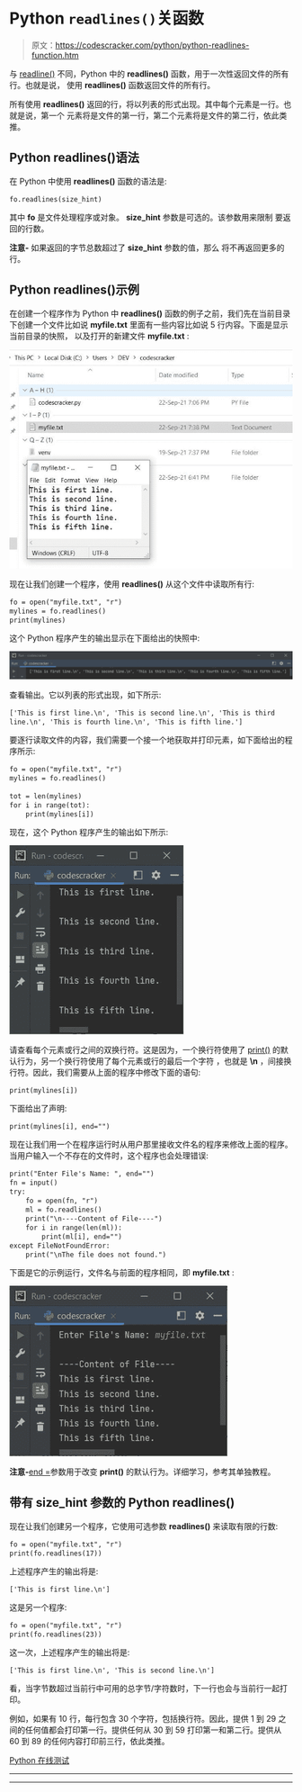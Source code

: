 # Python `readlines()`关函数

> 原文：<https://codescracker.com/python/python-readlines-function.htm>

与 [readline()](/python/python-readline-function.htm) 不同，Python 中的 **readlines()** 函数，用于一次性返回文件的所有行。也就是说， 使用 **readlines()** 函数返回文件的所有行。

所有使用 **readlines()** 返回的行，将以列表的形式出现。其中每个元素是一行。也就是说，第一个 元素将是文件的第一行，第二个元素将是文件的第二行，依此类推。

## Python readlines()语法

在 Python 中使用 **readlines()** 函数的语法是:

```
fo.readlines(size_hint)
```

其中 **fo** 是文件处理程序或对象。 **size_hint** 参数是可选的。该参数用来限制 要返回的行数。

**注意-** 如果返回的字节总数超过了 **size_hint** 参数的值，那么 将不再返回更多的行。

## Python readlines()示例

在创建一个程序作为 Python 中 **readlines()** 函数的例子之前，我们先在当前目录下创建一个文件比如说 **myfile.txt** 里面有一些内容比如说 5 行内容。下面是显示当前目录的快照， 以及打开的新建文件 **myfile.txt** :

![python readlines function](img/7deaa9d6c199bae820531afdaf9804ce.png)

现在让我们创建一个程序，使用 **readlines()** 从这个文件中读取所有行:

```
fo = open("myfile.txt", "r")
mylines = fo.readlines()
print(mylines)
```

这个 Python 程序产生的输出显示在下面给出的快照中:

![readlines function python](img/8cc4fbd7c2613d49031be1145e7fd138.png)

查看输出。它以列表的形式出现，如下所示:

```
['This is first line.\n', 'This is second line.\n', 'This is third line.\n', 'This is fourth line.\n', 'This is fifth line.']
```

要逐行读取文件的内容，我们需要一个接一个地获取并打印元素，如下面给出的程序所示:

```
fo = open("myfile.txt", "r")
mylines = fo.readlines()

tot = len(mylines)
for i in range(tot):
    print(mylines[i])
```

现在，这个 Python 程序产生的输出如下所示:

![readlines python function](img/0dfc08096e85ab7c4f1b46b8d3560aca.png)

请查看每个元素或行之间的双换行符。这是因为，一个换行符使用了 [print()](/python/python-print-statement.htm) 的默认行为，另一个换行符使用了每个元素或行的最后一个字符 ，也就是 **\n** ，间接换行符。因此，我们需要从上面的程序中修改下面的语句:

```
print(mylines[i])
```

下面给出了声明:

```
print(mylines[i], end="")
```

现在让我们用一个在程序运行时从用户那里接收文件名的程序来修改上面的程序。当用户输入一个不存在的文件时，这个程序也会处理错误:

```
print("Enter File's Name: ", end="")
fn = input()
try:
    fo = open(fn, "r")
    ml = fo.readlines()
    print("\n----Content of File----")
    for i in range(len(ml)):
        print(ml[i], end="")
except FileNotFoundError:
    print("\nThe file does not found.")
```

下面是它的示例运行，文件名与前面的程序相同，即 **myfile.txt** :

![python readlines function example](img/effff7d84423451e3d251b838e37df51.png)

**注意-**[end =](/python/python-end.htm)参数用于改变 **print()** 的默认行为。详细学习，参考其单独教程。

## 带有 size_hint 参数的 Python readlines()

现在让我们创建另一个程序，它使用可选参数 **readlines()** 来读取有限的行数:

```
fo = open("myfile.txt", "r")
print(fo.readlines(17))
```

上述程序产生的输出将是:

```
['This is first line.\n']
```

这是另一个程序:

```
fo = open("myfile.txt", "r")
print(fo.readlines(23))
```

这一次，上述程序产生的输出将是:

```
['This is first line.\n', 'This is second line.\n']
```

看，当字节数超过当前行中可用的总字节/字符数时，下一行也会与当前行一起打印。

例如，如果有 10 行，每行包含 30 个字符，包括换行符。因此，提供 1 到 29 之间的任何值都会打印第一行。提供任何从 30 到 59 打印第一和第二行。提供从 60 到 89 的任何内容打印前三行，依此类推。

[Python 在线测试](/exam/showtest.php?subid=10)

* * *

* * *